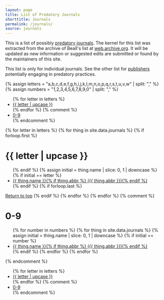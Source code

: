 ```yaml
---
layout: page
title: List of Predatory Journals
shorttitle: Journals
permalink: /journals/
source: journals
---
```


This is a list of possibly [predatory journals](https://en.wikipedia.org/wiki/Predatory_open_access_publishing). 
The kernel for this list was extracted from the archive of Beall's list at [web.archive.org](https://web.archive.org/web/20170111172309/https://scholarlyoa.com/individual-journals/). 
It will be updated as new information or suggested edits are submitted or found by the maintainers of this site. 

This list is only for individual journals. 
See the other list for [publishers](/publishers/) potentially engaging in predatory practices.

{% assign letters = "a,b,c,d,e,f,g,h,i,j,k,l,m,n,o,p,q,r,s,t,u,v,w" | split: "," %}
{% assign numbers = "1,2,3,4,5,6,7,8,9,0" | split: "," %}

<ul class="listpage">
{% for letter in letters %}
<li><a href="#{{ letter | upcase }}">{{ letter | upcase }}</a></li>
{% endfor %}
{% comment %}<li><a href="#0-9">0-9</a></li>{% endcomment %}
</ul>

{% for letter in letters %}
  {% for thing in site.data.journals %}
    {% if forloop.first %}
<h1 id="{{ letter | upcase }}" class="listpage">{{ letter | upcase }}</h1>
<ul>
    {% endif %}
    {% assign initial = thing.name | slice: 0, 1 | downcase %}
    {% if initial == letter %}
<li><a href="{{ thing.url }}" target="_blank">{{ thing.name }}{% if thing.abbr %}&nbsp;({{ thing.abbr }}){% endif %}</a></li>
    {% endif %}
    {% if forloop.last %}
</ul>
<a href="#">Return to top</a>
    {% endif %}
  {% endfor %}
{% endfor %}
{% comment %}<h1 id="0-9">0-9</h1>
<ul>
{% for number in numbers %}
  {% for thing in site.data.journals %}
    {% assign initial = thing.name | slice: 0, 1 | downcase %}
    {% if initial == number %}
<li><a href="{{ thing.url }}" target="_blank">{{ thing.name }}{% if thing.abbr %}&nbsp;({{ thing.abbr }}){% endif %}</a></li>
    {% endif %}
  {% endfor %}
{% endfor %}
</ul>{% endcomment %}

<ul class="listpage">
{% for letter in letters %}
<li><a href="#{{ letter | upcase }}">{{ letter | upcase }}</a></li>
{% endfor %}
{% comment %}<li><a href="#0-9">0-9</a></li>{% endcomment %}
</ul>